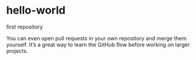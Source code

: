 # hello-world
first repository

You can even open pull requests in your own repository and merge them yourself. It’s a great way to learn the GitHub flow before working on larger projects.
